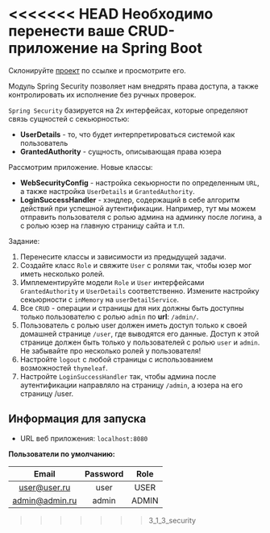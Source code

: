 <<<<<<< HEAD
Необходимо перенести ваше CRUD-приложение на Spring Boot
=======
Склонируйте [проект](https://github.com/KataAcademy/PP_3_1_2_Boot_Security) по ссылке и просмотрите его.

Модуль Spring Security позволяет нам внедрять права доступа, а также контролировать их исполнение без ручных проверок.

`Spring Security` базируется на 2х интерфейсах, которые определяют связь сущностей с секьюрностью: 
- **UserDetails** - то, что будет интерпретироваться системой как пользователь
- **GrantedAuthority** - сущность, описывающая права юзера

Рассмотрим приложение.
Новые классы:
- **WebSecurityConfig** - настройка секьюрности по определенным `URL`, а также настройка `UserDetails` и `GrantedAuthority`.
- **LoginSuccessHandler** - хэндлер, содержащий в себе алгоритм действий при успешной аутентификации. Например, тут мы можем отправить пользователя с ролью админа на админку после логина, а с ролью юзер на главную страницу сайта и т.п.

Задание:
1. Перенесите классы и зависимости из предыдущей задачи.
2. Создайте класс `Role` и свяжите `User` с ролями так, чтобы юзер мог иметь несколько ролей.
3. Имплементируйте модели `Role` и `User` интерфейсами `GrantedAuthority` и `UserDetails` соответственно. Измените настройку секьюрности с `inMemory` на `userDetailService`.
4. Все `CRUD` - операции и страницы для них должны быть доступны только пользователю с ролью `admin` по **url**: `/admin/`.
5. Пользователь с ролью user должен иметь доступ только к своей домашней странице `/user`, где выводятся его данные. Доступ к этой странице должен быть только у пользователей с ролью `user` и `admin`. Не забывайте про несколько ролей у пользователя!
6. Настройте `logout` с любой страницы с использованием возможностей `thymeleaf`.
7. Настройте `LoginSuccessHandler` так, чтобы админа после аутентификации направляло на страницу `/admin`, а юзера на его страницу /user.

## Информация для запуска
- URL веб приложения: `localhost:8080`

**Пользователи по умолчанию:**

|     Email      | Password | Role  |
|:--------------:|:--------:|:-----:|
|  user@user.ru  |   user   | USER  |
| admin@admin.ru |  admin   | ADMIN |
>>>>>>> 3_1_3_security
